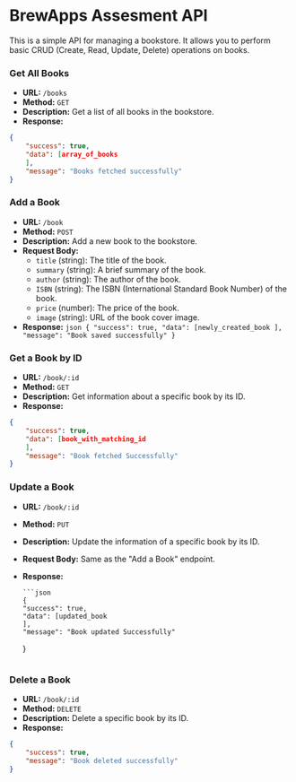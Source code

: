 # BrewApps Assesment API

This is a simple API for managing a bookstore. It allows you to perform basic CRUD (Create, Read, Update, Delete) operations on books.

### Get All Books

- **URL:** `/books`
- **Method:** `GET`
- **Description:** Get a list of all books in the bookstore.
- **Response:**

```json
{
    "success": true,
    "data": [array_of_books
    ],
    "message": "Books fetched successfully"
}
```

### Add a Book

- **URL:** `/book`
- **Method:** `POST`
- **Description:** Add a new book to the bookstore.
- **Request Body:**
  - `title` (string): The title of the book.
  - `summary` (string): A brief summary of the book.
  - `author` (string): The author of the book.
  - `ISBN` (string): The ISBN (International Standard Book Number) of the book.
  - `price` (number): The price of the book.
  - `image` (string): URL of the book cover image.
- **Response:**
  `json
    {
    "success": true,
    "data": [newly_created_book
    ],
    "message": "Book saved successfully"
}
    `

### Get a Book by ID

- **URL:** `/book/:id`
- **Method:** `GET`
- **Description:** Get information about a specific book by its ID.
- **Response:**

```json
{
    "success": true,
    "data": [book_with_matching_id
    ],
    "message": "Book fetched Successfully"
}
```

### Update a Book

- **URL:** `/book/:id`
- **Method:** `PUT`
- **Description:** Update the information of a specific book by its ID.
- **Request Body:** Same as the "Add a Book" endpoint.
- **Response:**

      ```json
      {
      "success": true,
      "data": [updated_book
      ],
      "message": "Book updated Successfully"

  }
  ```

### Delete a Book

- **URL:** `/book/:id`
- **Method:** `DELETE`
- **Description:** Delete a specific book by its ID.
- **Response:**

```json
{
    "success": true,
    "message": "Book deleted successfully"
}
```
